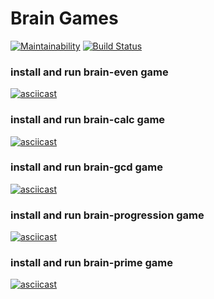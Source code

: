 # Brain Games

[![Maintainability](https://api.codeclimate.com/v1/badges/986882ff524928d33c1b/maintainability)](https://codeclimate.com/github/vnk729/project-lvl1-s454/maintainability)
[![Build Status](https://travis-ci.org/vnk729/project-lvl1-s454.svg?branch=master)](https://travis-ci.org/vnk729/project-lvl1-s454)

### install and run brain-even game
[![asciicast](https://asciinema.org/a/gmLaaUy8XHvu1XKmz8e8K8MU1.svg)](https://asciinema.org/a/gmLaaUy8XHvu1XKmz8e8K8MU1)

### install and run brain-calc game
[![asciicast](https://asciinema.org/a/bpNwfkNftKBFBmhk1uMQqyKJC.svg)](https://asciinema.org/a/bpNwfkNftKBFBmhk1uMQqyKJC)

### install and run brain-gcd game
[![asciicast](https://asciinema.org/a/7TBhnHmIhfOTCIuJoW9qyKSte.svg)](https://asciinema.org/a/7TBhnHmIhfOTCIuJoW9qyKSte)

### install and run brain-progression game
[![asciicast](https://asciinema.org/a/EIOl3Gv9MYQkyMtvDD5Nagf7X.svg)](https://asciinema.org/a/EIOl3Gv9MYQkyMtvDD5Nagf7X)

### install and run brain-prime game
[![asciicast](https://asciinema.org/a/4VETw45Z5NHV3wlzvLKKWiCzV.svg)](https://asciinema.org/a/4VETw45Z5NHV3wlzvLKKWiCzV)